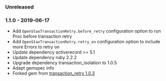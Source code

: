 ### Unreleased

### 1.1.0 - 2019-06-17

* Add `OpenStaxTransactionRetry.before_retry` configuration option to run Proc before transaction retry
* Add `OpenStaxTransactionRetry.retry_on` configuration option to include more Errors to retry on
* Update dependency activerecord >= 5.1
* Update dependency ruby 2.2.2
* Upgrade dependency transaction_isolation to 1.0.5
* Adapt gemspec info
* Forked gem from [transaction_retry 1.0.3](https://github.com/qertoip/transaction_retry)
